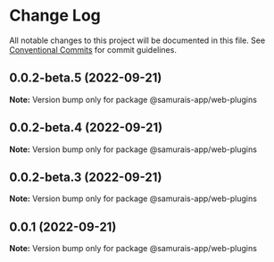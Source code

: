 # Change Log

All notable changes to this project will be documented in this file.
See [Conventional Commits](https://conventionalcommits.org) for commit guidelines.

## 0.0.2-beta.5 (2022-09-21)

**Note:** Version bump only for package @samurais-app/web-plugins





## 0.0.2-beta.4 (2022-09-21)

**Note:** Version bump only for package @samurais-app/web-plugins





## 0.0.2-beta.3 (2022-09-21)

**Note:** Version bump only for package @samurais-app/web-plugins





## 0.0.1 (2022-09-21)

**Note:** Version bump only for package @samurais-app/web-plugins
